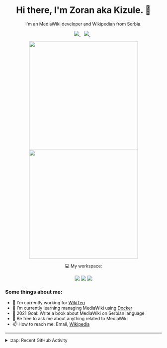 <h1 align="center">
Hi there, I'm Zoran aka Kizule. 👋
</h1>

<p align="center">
I'm an MediaWiki developer and Wikipedian from Serbia.
</p>

<p align="center">

  <a href="https://www.linkedin.com/in/zoran-dori-85707a216/">
    <img src="https://img.shields.io/badge/linkedin-%230077B5.svg?&style=for-the-badge&logo=linkedin&logoColor=white" />
  </a>&nbsp;&nbsp;
  <a href="https://instagram.com/iamkizule">
    <img src="https://img.shields.io/badge/instagram-%23E4405F.svg?&style=for-the-badge&logo=instagram&logoColor=white" />        
  </a>&nbsp;&nbsp;

</p>

<p align='center'>
  <a href="#"><img src="https://github-readme-stats.vercel.app/api?username=kizule&show_icons=true&count_private=true&theme=dark" width="350"></a>
  <br>
  <a href="#"><img src="https://github-readme-stats.vercel.app/api/top-langs/?username=kizule&count_private=true&theme=dark" width="350"></a>
</p>

<p align="center">
  💻 My workspace:<br/><br/>
  <img src="https://img.shields.io/badge/windows-%230078D6.svg?&style=for-the-badge&logo=windows&logoColor=white" />
  <img src="https://img.shields.io/badge/amd-ryzen%20%205%203500u-%230071C5.svg?&style=for-the-badge&logo=amd&logoColor=white" />
  <img src="https://img.shields.io/badge/RAM-8GB-%230071C5.svg?&style=for-the-badge&logoColor=white" />
</p>

### Some things about me:

* 💼 I'm currently working for [WikiTeq](https://wikiteq.com)
* 🌱 I’m currently learning managing MediaWiki using [Docker](https://docker.com)
* 🥅 2021 Goal: Write a book about MediaWiki on Serbian language
* 💬 Be free to ask me about anything related to MediaWiki
* 📫 How to reach me: Email, [Wikipedia](https://en.wikipedia.org/wiki/User_talk:Kizule)

---
<details>
  <summary>:zap: Recent GitHub Activity</summary>

<!--RECENT_ACTIVITY:start-->
1. 💪 Opened PR [#4](https://github.com/staspika/mediawiki-numberedheadings/pull/4) in [staspika/mediawiki-numberedheadings](https://github.com/staspika/mediawiki-numberedheadings)
2. 🔱 Forked [kizule/mediawiki-numberedheadings](https://github.com/kizule/mediawiki-numberedheadings) from [staspika/mediawiki-numberedheadings](https://github.com/staspika/mediawiki-numberedheadings)
3. 🔴 Requested 2 change(s) for [#755](https://github.com/YTVanced/VancedManager/pull/755#pullrequestreview-833359053) in [YTVanced/VancedManager](https://github.com/YTVanced/VancedManager)
4. ✔️ Closed issue [#99](https://github.com/kizule/hacktoberfest-2021/issues/99) in [kizule/hacktoberfest-2021](https://github.com/kizule/hacktoberfest-2021)
5. 🎉 Merged PR [#107](https://github.com/kizule/hacktoberfest-2021/pull/107) in [kizule/hacktoberfest-2021](https://github.com/kizule/hacktoberfest-2021)
<!--RECENT_ACTIVITY:end-->
<!--RECENT_ACTIVITY:last_update-->
Last Updated: Monday, December 27th, 2021, 6:23:03 AM
<!--RECENT_ACTIVITY:last_update_end-->

</details>
